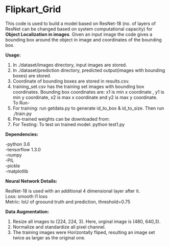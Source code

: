 # Flipkart_Grid

This code is used to build a model based on ResNet-18 (no. of layers of ResNet can be changed based on system computational capacity) for **Object Localization in images**. Given an input image the code gives a bounding box around the object in image and coordinates of the bounding box. 

**Usage:**
1. In ./dataset/images directory, input images are stored.
2. In ./dataset/prediction directory, predicted output(images with bounding boxes) are stored.
3. Coordinate of bounding boxes are stored in results.csv.
4. training_set.csv has the training set images with bounding box coordinates. Bounding box coordinates are: x1 is min x coordinate , y1 is min y coordinate, x2 is max x coordinate and y2 is max y coordinate.  
To Run-   
1. For training: run getdata.py to generate id_to_box & id_to_size. Then run ./train.py
2. Pre-trained weights can be downloaded from: 
3. For Testing: To test on trained model: python test1.py  

**Dependencies:**

-python 3.6  
-tensorflow 1.3.0  
-numpy  
-PIL  
-pickle  
-matplotlib

**Neural Network Details:**

ResNet-18 is used with an additional 4 dimensional layer after it.  
Loss: smooth l1 loss  
Metric: IoU of groound truth and prediction, threshold=0.75

**Data Augmentation:**
1. Resize all images to (224, 224, 3). Here, orginal image is (480, 640,3).
2. Normalize and standardize all pixel channel.
3. The training images were Horizontally fliped, resulting an image set twice as larger as the original one.








